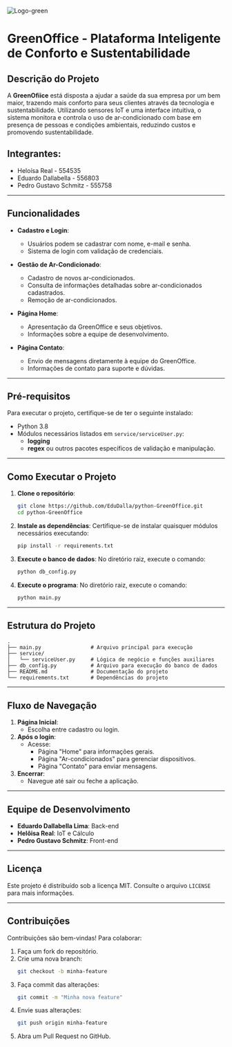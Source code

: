
![Logo-green](https://github.com/user-attachments/assets/44f90e5a-afc0-48d1-a41c-82bc35adb1c6)


# GreenOffice - Plataforma Inteligente de Conforto e Sustentabilidade

## Descrição do Projeto
A **GreenOfiice** está disposta a ajudar a saúde da sua empresa por um bem maior, trazendo mais conforto para seus clientes através da tecnologia e sustentabilidade. Utilizando sensores IoT e uma interface intuitiva, o sistema monitora e controla o uso de ar-condicionado com base em presença de pessoas e condições ambientais, reduzindo custos e promovendo sustentabilidade.

## Integrantes:
- Heloísa Real - 554535
- Eduardo Dallabella - 556803
- Pedro Gustavo Schmitz - 555758
---

## Funcionalidades
- **Cadastro e Login**: 
  - Usuários podem se cadastrar com nome, e-mail e senha.
  - Sistema de login com validação de credenciais.
  
- **Gestão de Ar-Condicionado**:
  - Cadastro de novos ar-condicionados.
  - Consulta de informações detalhadas sobre ar-condicionados cadastrados.
  - Remoção de ar-condicionados.

- **Página Home**:
  - Apresentação da GreenOffice e seus objetivos.
  - Informações sobre a equipe de desenvolvimento.

- **Página Contato**:
  - Envio de mensagens diretamente à equipe do GreenOffice.
  - Informações de contato para suporte e dúvidas.

---

## Pré-requisitos
Para executar o projeto, certifique-se de ter o seguinte instalado:
- Python 3.8
- Módulos necessários listados em `service/serviceUser.py`:
  - **logging**
  - **regex** ou outros pacotes específicos de validação e manipulação.

---

## Como Executar o Projeto
1. **Clone o repositório**:
   ```bash
   git clone https://github.com/EduDalla/python-GreenOffice.git
   cd python-GreenOffice
   ```

2. **Instale as dependências**:
   Certifique-se de instalar quaisquer módulos necessários executando:
   ```bash
   pip install -r requirements.txt
   ```

3. **Execute o banco de dados**:
   No diretório raiz, execute o comando:
   ```bash
   python db_config.py
   ```

4. **Execute o programa**:
   No diretório raiz, execute o comando:
   ```bash
   python main.py
   ```

---

## Estrutura do Projeto
```plaintext
.
├── main.py                # Arquivo principal para execução
├── service/
│   └── serviceUser.py     # Lógica de negócio e funções auxiliares
├── db_config.py           # Arquivo para execução do banco de dados
├── README.md              # Documentação do projeto
└── requirements.txt       # Dependências do projeto
```

---

## Fluxo de Navegação
1. **Página Inicial**:
   - Escolha entre cadastro ou login.
2. **Após o login**:
   - Acesse:
     - Página "Home" para informações gerais.
     - Página "Ar-condicionados" para gerenciar dispositivos.
     - Página "Contato" para enviar mensagens.
3. **Encerrar**:
   - Navegue até sair ou feche a aplicação.

---

## Equipe de Desenvolvimento
- **Eduardo Dallabella Lima**: Back-end
- **Helôisa Real**: IoT e Cálculo
- **Pedro Gustavo Schmitz**: Front-end

---

## Licença
Este projeto é distribuído sob a licença MIT. Consulte o arquivo `LICENSE` para mais informações.

---

## Contribuições
Contribuições são bem-vindas! Para colaborar:
1. Faça um fork do repositório.
2. Crie uma nova branch:
   ```bash
   git checkout -b minha-feature
   ```
3. Faça commit das alterações:
   ```bash
   git commit -m "Minha nova feature"
   ```
4. Envie suas alterações:
   ```bash
   git push origin minha-feature
   ```
5. Abra um Pull Request no GitHub.


